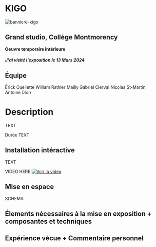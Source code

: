 <h1> KIGO </h1> 

![banniere-kigo](https://github.com/ElieDaher07/H24_V11_inspirations_DAHER/assets/143806470/51c8643d-b171-4125-8549-1d7b71b3e448)


<h2> Grand studio, Collège Montmorency </h2>

**Oeuvre temporaire intérieure**
<h5> J'ai visité l'exposition le 13 Mars 2024 </h5>


<h2>Équipe </h1>

Érick Ouellette
William Rathier Mailly
Gabriel Clerval
Nicolas St-Martin
Antoine Dion



<h1>Description</h1>


TEXT

Durée TEXT

<h2>Installation intéractive </h2>

TEXT

VIDEO HERE
[![Voir la video](http://img.youtube.com/vi/rRdTruvI3QE/0.jpg)](http://youtube.com/watch?v=rRdTruvI3QE)




<h2>Mise en espace</h2>

SCHEMA


<h2>Élements nécessaires à la mise en exposition + composantes et techniques</h2>



<h2>Expérience vécue + Commentaire personnel </h2>







